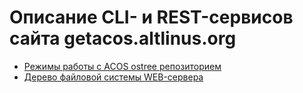 # Описание CLI- и REST-сервисов сайта getacos.altlinus.org

- [Режимы работы с ACOS ostree репозиторием ](repomodes.md) 
- [Дерево файловой системы WEB-сервера](tree.md)

 